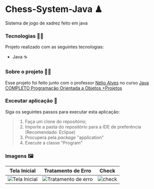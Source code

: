 # Chess-System-Java ♟
Sistema de jogo de xadrez feito em java

### Tecnologias 👩‍🚀
Projeto realizado com as seguintes tecnologias:
+ Java ☕

### Sobre o projeto 👨‍💻
Esse projeto foi feito junto com o professor [Nélio Alves](https://www.udemy.com/user/nelio-alves/) no curso [Java COMPLETO Programação Orientada a Objetos +Projetos
](https://www.udemy.com/course/java-curso-completo/)

### Exceutar aplicação 🧰
Siga os seguintes passos para executar esta aplicação:
> 1. Faça um clone do repositório;
> 2. Importe a pasta do repositório para a IDE de preferência (Recomendado: Eclipse)
> 3. Procupera pela _package_ "application"
> 4. Execute a classe "Program"

### Imagens 🖼
| Tela Inicial | Tratamento de Erro | Check
|---|---|---|
![Tela Inicial](https://user-images.githubusercontent.com/80803417/210027462-4b0ec46a-b646-4c5f-91a8-b02260fc4ded.png)|![Tratamento de erro](https://user-images.githubusercontent.com/80803417/210027504-6e3bce16-3f2b-49c7-826a-b6c4850932d8.png)|![check](https://user-images.githubusercontent.com/80803417/210027516-a426f0cd-66be-49a2-b93e-debfe254cb3f.png)
                           
